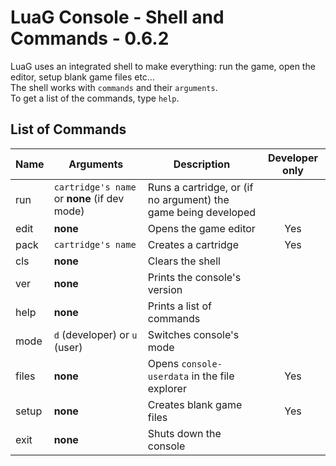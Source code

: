 # LuaG Console - Shell and Commands - 0.6.2

LuaG uses an integrated shell to make everything: run the game, open the editor, setup blank game files etc...  
The shell works with `commands` and their `arguments`.  
To get a list of the commands, type `help`.

## List of Commands

| Name | Arguments | Description | Developer only |
| - | - | - | :-: |
| run | `cartridge's name` or **none** (if dev mode) | Runs a cartridge, or (if no argument) the game being developed |
| edit | **none** | Opens the game editor | Yes |
| pack | `cartridge's name` | Creates a cartridge | Yes |
| cls | **none** | Clears the shell |
| ver | **none** | Prints the console's version |
| help | **none** | Prints a list of commands |
| mode | `d` (developer) or `u` (user) | Switches console's mode |
| files | **none** | Opens `console-userdata` in the file explorer | Yes |
| setup | **none** | Creates blank game files | Yes |
| exit | **none** | Shuts down the console |
